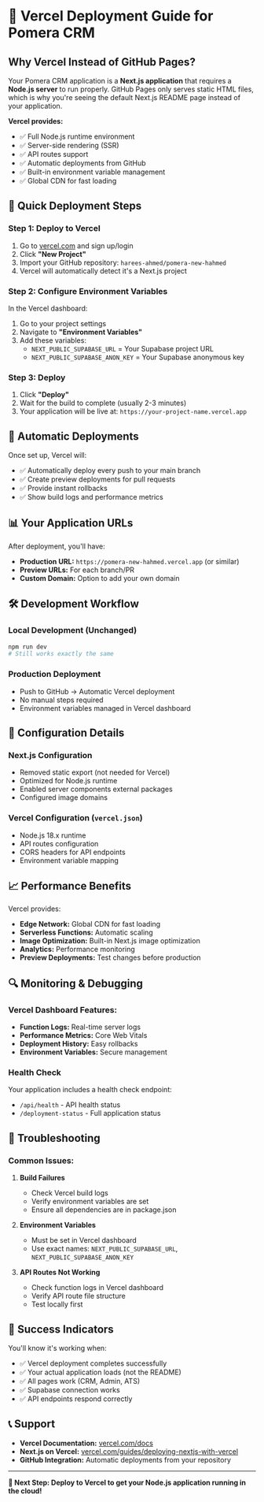 # 🚀 Vercel Deployment Guide for Pomera CRM

## Why Vercel Instead of GitHub Pages?

Your Pomera CRM application is a **Next.js application** that requires a **Node.js server** to run properly. GitHub Pages only serves static HTML files, which is why you're seeing the default Next.js README page instead of your application.

**Vercel provides:**
- ✅ Full Node.js runtime environment
- ✅ Server-side rendering (SSR)
- ✅ API routes support
- ✅ Automatic deployments from GitHub
- ✅ Built-in environment variable management
- ✅ Global CDN for fast loading

## 🎯 Quick Deployment Steps

### Step 1: Deploy to Vercel
1. Go to [vercel.com](https://vercel.com) and sign up/login
2. Click **"New Project"**
3. Import your GitHub repository: `harees-ahmed/pomera-new-hahmed`
4. Vercel will automatically detect it's a Next.js project

### Step 2: Configure Environment Variables
In the Vercel dashboard:
1. Go to your project settings
2. Navigate to **"Environment Variables"**
3. Add these variables:
   - `NEXT_PUBLIC_SUPABASE_URL` = Your Supabase project URL
   - `NEXT_PUBLIC_SUPABASE_ANON_KEY` = Your Supabase anonymous key

### Step 3: Deploy
1. Click **"Deploy"**
2. Wait for the build to complete (usually 2-3 minutes)
3. Your application will be live at: `https://your-project-name.vercel.app`

## 🔄 Automatic Deployments

Once set up, Vercel will:
- ✅ Automatically deploy every push to your main branch
- ✅ Create preview deployments for pull requests
- ✅ Provide instant rollbacks
- ✅ Show build logs and performance metrics

## 📊 Your Application URLs

After deployment, you'll have:
- **Production URL:** `https://pomera-new-hahmed.vercel.app` (or similar)
- **Preview URLs:** For each branch/PR
- **Custom Domain:** Option to add your own domain

## 🛠️ Development Workflow

### Local Development (Unchanged)
```bash
npm run dev
# Still works exactly the same
```

### Production Deployment
- Push to GitHub → Automatic Vercel deployment
- No manual steps required
- Environment variables managed in Vercel dashboard

## 🔧 Configuration Details

### Next.js Configuration
- Removed static export (not needed for Vercel)
- Optimized for Node.js runtime
- Enabled server components external packages
- Configured image domains

### Vercel Configuration (`vercel.json`)
- Node.js 18.x runtime
- API routes configuration
- CORS headers for API endpoints
- Environment variable mapping

## 📈 Performance Benefits

Vercel provides:
- **Edge Network:** Global CDN for fast loading
- **Serverless Functions:** Automatic scaling
- **Image Optimization:** Built-in Next.js image optimization
- **Analytics:** Performance monitoring
- **Preview Deployments:** Test changes before production

## 🔍 Monitoring & Debugging

### Vercel Dashboard Features:
- **Function Logs:** Real-time server logs
- **Performance Metrics:** Core Web Vitals
- **Deployment History:** Easy rollbacks
- **Environment Variables:** Secure management

### Health Check
Your application includes a health check endpoint:
- `/api/health` - API health status
- `/deployment-status` - Full application status

## 🚨 Troubleshooting

### Common Issues:

1. **Build Failures**
   - Check Vercel build logs
   - Verify environment variables are set
   - Ensure all dependencies are in package.json

2. **Environment Variables**
   - Must be set in Vercel dashboard
   - Use exact names: `NEXT_PUBLIC_SUPABASE_URL`, `NEXT_PUBLIC_SUPABASE_ANON_KEY`

3. **API Routes Not Working**
   - Check function logs in Vercel dashboard
   - Verify API route file structure
   - Test locally first

## 🎉 Success Indicators

You'll know it's working when:
- ✅ Vercel deployment completes successfully
- ✅ Your actual application loads (not the README)
- ✅ All pages work (CRM, Admin, ATS)
- ✅ Supabase connection works
- ✅ API endpoints respond correctly

## 📞 Support

- **Vercel Documentation:** [vercel.com/docs](https://vercel.com/docs)
- **Next.js on Vercel:** [vercel.com/guides/deploying-nextjs-with-vercel](https://vercel.com/guides/deploying-nextjs-with-vercel)
- **GitHub Integration:** Automatic deployments from your repository

---

**🎯 Next Step: Deploy to Vercel to get your Node.js application running in the cloud!**
